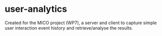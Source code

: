 # user-analytics
Created for the MICO project (WP7), a server and client to capture simple user interaction event history and retrieve/analyse the results.
